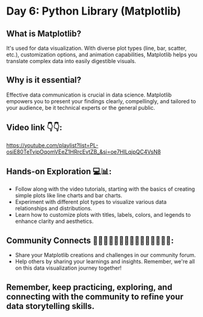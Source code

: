 # Day 6: Python Library (Matplotlib)

## What is Matplotlib? 
It's used for data visualization. With diverse plot types (line, bar, scatter, etc.), customization options, and animation capabilities, Matplotlib helps you translate complex data into easily digestible visuals.

## Why is it essential? 
Effective data communication is crucial in data science. Matplotlib empowers you to present your findings clearly, compellingly, and tailored to your audience, be it technical experts or the general public.

## Video link 👇👇: 

https://youtube.com/playlist?list=PL-osiE80TeTvipOqomVEeZ1HRrcEvtZB_&si=oe7HILqjpQC4VsN8

## Hands-on Exploration 💻📊:
- Follow along with the video tutorials, starting with the basics of creating simple plots like line charts and bar charts.
- Experiment with different plot types to visualize various data relationships and distributions.
-	Learn how to customize plots with titles, labels, colors, and legends to enhance clarity and aesthetics.
## Community Connects 👩🏿‍🤝‍👩🏼👩🏼‍🤝‍👩🏼👩🏽‍🤝‍👩🏼:
- Share your Matplotlib creations and challenges in our community forum.
-	Help others by sharing your learnings and insights. Remember, we're all on this data visualization journey together!

## Remember, keep practicing, exploring, and connecting with the community to refine your data storytelling skills. 
